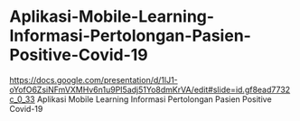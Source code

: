 # Aplikasi-Mobile-Learning-Informasi-Pertolongan-Pasien-Positive-Covid-19
https://docs.google.com/presentation/d/1lJ1-oYofO6ZsiNFmVXMHv6n1u9PI5adj51Yo8dmKrVA/edit#slide=id.gf8ead7732c_0_33
Aplikasi Mobile Learning Informasi Pertolongan Pasien Positive Covid-19
